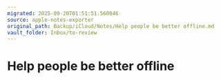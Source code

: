 ```yaml
---
migrated: 2025-09-20T01:51:51.560046
source: apple-notes-exporter
original_path: Backup/iCloud/Notes/Help people be better offline.md
vault_folder: Inbox/to-review
---
```

# Help people be better offline
